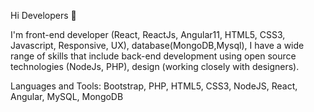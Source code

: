 Hi Developers 👋

I'm front-end developer (React, ReactJs, Angular11, HTML5, CSS3, Javascript, Responsive, UX), database(MongoDB,Mysql), 
I have a wide range of skills that include back-end development using open source technologies (NodeJs, PHP), design (working closely with designers).

Languages and Tools:
Bootstrap, PHP, HTML5, CSS3, NodeJS, React, Angular, MySQL, MongoDB
